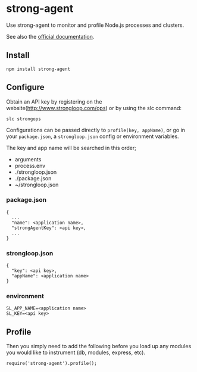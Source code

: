 # strong-agent

Use strong-agent to monitor and profile Node.js processes and clusters.

See also the [official documentation](http://docs.strongloop.com/display/DOC/Understanding+strong+agent).

## Install

    npm install strong-agent

## Configure

Obtain an API key by registering on the website(http://www.strongloop.com/ops) or by using the slc command:

    slc strongops

Configurations can be passed directly to `profile(key, appName)`, or go in your `package.json`, a `strongloop.json` config or environment variables.

The key and app name will be searched in this order;

 *   arguments
 *   process.env
 *   ./strongloop.json
 *   ./package.json
 *   ~/strongloop.json

### package.json

    {
      ...
      "name": <application name>,
      "strongAgentKey": <api key>,
      ...
    }

### strongloop.json

    {
      "key": <api key>,
      "appName": <application name>
    }
    
### environment

    SL_APP_NAME=<application name>
    SL_KEY=<api key>

## Profile

Then you simply need to add the following before you load up any modules you would like to instrument (db, modules, express, etc).

    require('strong-agent').profile();
